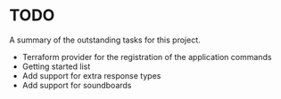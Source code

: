 # TODO
A summary of the outstanding tasks for this project.

- Terraform provider for the registration of the application commands
- Getting started list
- Add support for extra response types
- Add support for soundboards
